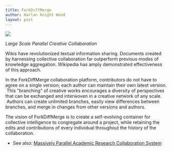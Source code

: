 ```yaml
--- 
title: ForkDiffMerge
author: Harlan Knight Wood
layout: post
---
```


<img src="/IMG/massively-parallel-academic-research-sys1-300x200-2-185x185.png" class="thumbnail-post alignleft" />

_Large Scale Parallel Creative Collaboration_

Wikis have revolutionized textual information sharing. Documents created by harnessing collective collaboration far outperform previous modes of knowledge aggregation. Wikipedia has amply demonstrated effectiveness of this approach.

In the ForkDiffMerge collaboration platform, contributors do not have to agree on a single version; each author can maintain their own latest version.  This "branching" of creative works encourages a diversity of perspectives that can be exchanged and interwoven in a creative network of any scale.  Authors can create unlimited branches, easily view differences between branches, and merge in changes from other versions and authors.

The vision of ForkDiffMerge is to create a self-evolving container for collective intelligence to congregate around a project, while retaining the edits and contributions of every individual throughout the history of the collaboration.

* See also: [Massively Parallel Academic Research Collaboration System][]


[Massively Parallel Academic Research Collaboration System]: /Massively_Parallel_Academic_Research_Collaboration_System
